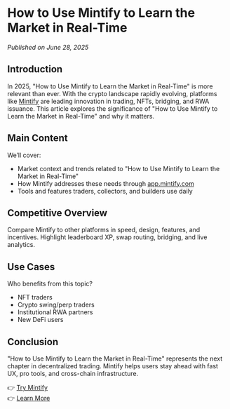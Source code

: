 # How to Use Mintify to Learn the Market in Real-Time

*Published on June 28, 2025*

## Introduction

In 2025, "How to Use Mintify to Learn the Market in Real-Time" is more relevant than ever. With the crypto landscape rapidly evolving, platforms like [Mintify](https://mintify.com) are leading innovation in trading, NFTs, bridging, and RWA issuance. This article explores the significance of "How to Use Mintify to Learn the Market in Real-Time" and why it matters.

## Main Content

We’ll cover:
- Market context and trends related to "How to Use Mintify to Learn the Market in Real-Time"
- How Mintify addresses these needs through [app.mintify.com](https://app.mintify.com)
- Tools and features traders, collectors, and builders use daily

## Competitive Overview

Compare Mintify to other platforms in speed, design, features, and incentives. Highlight leaderboard XP, swap routing, bridging, and live analytics.

## Use Cases

Who benefits from this topic?
- NFT traders
- Crypto swing/perp traders
- Institutional RWA partners
- New DeFi users

## Conclusion

"How to Use Mintify to Learn the Market in Real-Time" represents the next chapter in decentralized trading. Mintify helps users stay ahead with fast UX, pro tools, and cross-chain infrastructure.

👉 [Try Mintify](https://app.mintify.com)  
👉 [Learn More](https://mintify.com)